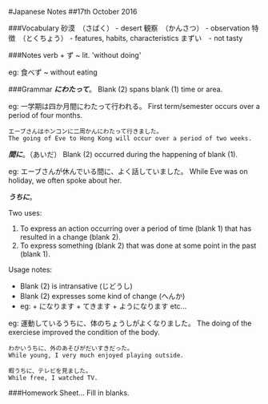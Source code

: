 #Japanese Notes
##17th October 2016

###Vocabulary
砂漠　（さばく） - desert
観察　（かんさつ） - observation
特徴　（とくちょう） - features, habits, characteristics
まずい　- not tasty


###Notes
verb + ず ~ lit. 'without doing'

eg: 食べず ~ without eating


###Grammar
___にわたって___。
Blank (2) spans blank (1) time or area.

eg: 一学期は四か月間にわたって行われる。
    First term/semester occurs over a period of four months.

    エーブさんはホンコンに二周かんにわたって行きました。
    The going of Eve to Hong Kong will occur over a period of two weeks.

___間に___。（あいだ）
Blank (2) occurred during the happening of blank (1).

eg: エーブさんが休んでいる間に、よく話していました。
    While Eve was on holiday, we often spoke about her.

___うちに___。

Two uses:
1. To express an action occurring over a period of time (blank 1) that 
   has resulted in a change (blank 2).
2. To express something (blank 2) that was done at some point 
   in the past (blank 1).

Usage notes:
* Blank (2) is intransative (じどうし)
* Blank (2) expresses some kind of change (へんか)
* eg: + になります
      + てきます
      + ようになります etc...

eg: 運動しているうちに、体のちょうしがよくなりました。
    The doing of the exerciese improved the condition of the body.

    わかいうちに、外のあそびがだいすきだった。
    While young, I very much enjoyed playing outside.

    暇うちに、テレビを見ました。
    While free, I watched TV.

###Homework
Sheet... Fill in blanks.
